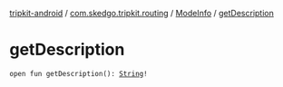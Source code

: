 [tripkit-android](../../index.md) / [com.skedgo.tripkit.routing](../index.md) / [ModeInfo](index.md) / [getDescription](./get-description.md)

# getDescription

`open fun getDescription(): `[`String`](https://kotlinlang.org/api/latest/jvm/stdlib/kotlin/-string/index.html)`!`